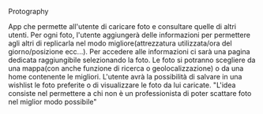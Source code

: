 Protography

App che permette all'utente di caricare foto e consultare quelle di altri utenti. Per ogni foto, l'utente aggiungerà delle informazioni per permettere agli altri di replicarla nel modo migliore(attrezzatura utilizzata/ora del giorno/posizione ecc...). Per accedere alle informazioni ci sarà una pagina dedicata raggiungibile selezionando la foto. Le foto si potranno scegliere da una mappa(con anche funzione di ricerca o geolocalizzazione) o da una home contenente le migliori. L'utente avrà la possibilità di salvare in una wishlist le foto preferite o di visualizzare le foto da lui caricate. "L'idea consiste nel permettere a chi non è un professionista di poter scattare foto nel miglior modo possibile"
